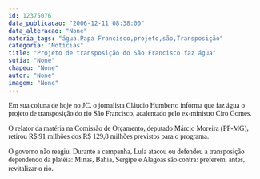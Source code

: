 ```yaml
---
id: 12375076
data_publicacao: "2006-12-11 08:38:00"
data_alteracao: "None"
materia_tags: "água,Papa Francisco,projeto,são,Transposição"
categoria: "Notícias"
title: "Projeto de transposição do São Francisco faz água"
sutia: "None"
chapeu: "None"
autor: "None"
imagem: "None"
---
```

<p><P><FONT face=Verdana>Em sua coluna de hoje no JC, o jornalista Cláudio Humberto informa que faz água o projeto de transposição do rio São Francisco, acalentado pelo ex-ministro Ciro Gomes. </FONT></P></p>
<p><P><FONT face=Verdana>O relator da matéria na Comissão de Orçamento, deputado Márcio Moreira (PP-MG), retirou R$ 91 milhões dos R$ 129,8 milhões previstos para o programa. </FONT></P></p>
<p><P><FONT face=Verdana>O governo não reagiu. Durante a campanha, Lula atacou ou defendeu a transposição dependendo da platéia: Minas, Bahia, Sergipe e Alagoas são contra: preferem, antes, revitalizar o rio</FONT>. </P> </p>

